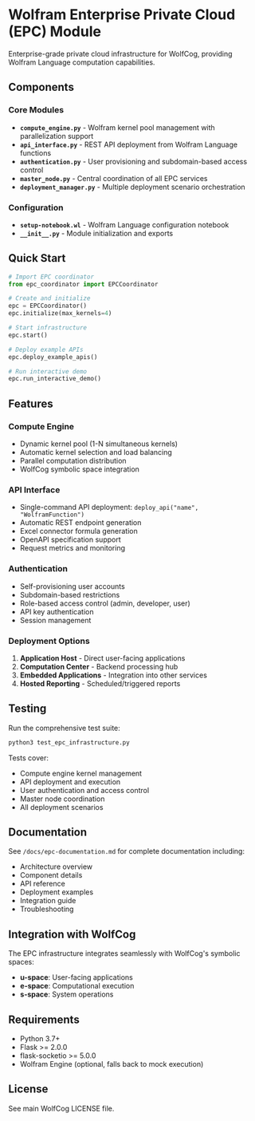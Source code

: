 # Wolfram Enterprise Private Cloud (EPC) Module

Enterprise-grade private cloud infrastructure for WolfCog, providing Wolfram Language computation capabilities.

## Components

### Core Modules

- **`compute_engine.py`** - Wolfram kernel pool management with parallelization support
- **`api_interface.py`** - REST API deployment from Wolfram Language functions
- **`authentication.py`** - User provisioning and subdomain-based access control
- **`master_node.py`** - Central coordination of all EPC services
- **`deployment_manager.py`** - Multiple deployment scenario orchestration

### Configuration

- **`setup-notebook.wl`** - Wolfram Language configuration notebook
- **`__init__.py`** - Module initialization and exports

## Quick Start

```python
# Import EPC coordinator
from epc_coordinator import EPCCoordinator

# Create and initialize
epc = EPCCoordinator()
epc.initialize(max_kernels=4)

# Start infrastructure
epc.start()

# Deploy example APIs
epc.deploy_example_apis()

# Run interactive demo
epc.run_interactive_demo()
```

## Features

### Compute Engine
- Dynamic kernel pool (1-N simultaneous kernels)
- Automatic kernel selection and load balancing
- Parallel computation distribution
- WolfCog symbolic space integration

### API Interface
- Single-command API deployment: `deploy_api("name", "WolframFunction")`
- Automatic REST endpoint generation
- Excel connector formula generation
- OpenAPI specification support
- Request metrics and monitoring

### Authentication
- Self-provisioning user accounts
- Subdomain-based restrictions
- Role-based access control (admin, developer, user)
- API key authentication
- Session management

### Deployment Options
1. **Application Host** - Direct user-facing applications
2. **Computation Center** - Backend processing hub
3. **Embedded Applications** - Integration into other services
4. **Hosted Reporting** - Scheduled/triggered reports

## Testing

Run the comprehensive test suite:

```bash
python3 test_epc_infrastructure.py
```

Tests cover:
- Compute engine kernel management
- API deployment and execution
- User authentication and access control
- Master node coordination
- All deployment scenarios

## Documentation

See `/docs/epc-documentation.md` for complete documentation including:
- Architecture overview
- Component details
- API reference
- Deployment examples
- Integration guide
- Troubleshooting

## Integration with WolfCog

The EPC infrastructure integrates seamlessly with WolfCog's symbolic spaces:

- **u-space**: User-facing applications
- **e-space**: Computational execution
- **s-space**: System operations

## Requirements

- Python 3.7+
- Flask >= 2.0.0
- flask-socketio >= 5.0.0
- Wolfram Engine (optional, falls back to mock execution)

## License

See main WolfCog LICENSE file.
